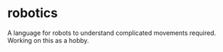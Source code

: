 # robotics
A language for robots to understand complicated movements required. Working on this as a hobby.
